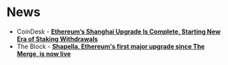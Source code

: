 # News

- CoinDesk - [**Ethereum’s Shanghai Upgrade Is Complete, Starting New Era of Staking Withdrawals**](https://www.coindesk.com/tech/2023/04/12/ethereums-shanghai-upgrade-activates-starting-new-era-of-staking-withdrawals/)
- The Block - [**Shapella, Ethereum's first major upgrade since The Merge, is now live**](https://www.theblock.co/post/226036/ethereum-shapella-upgrade-goes-live)
